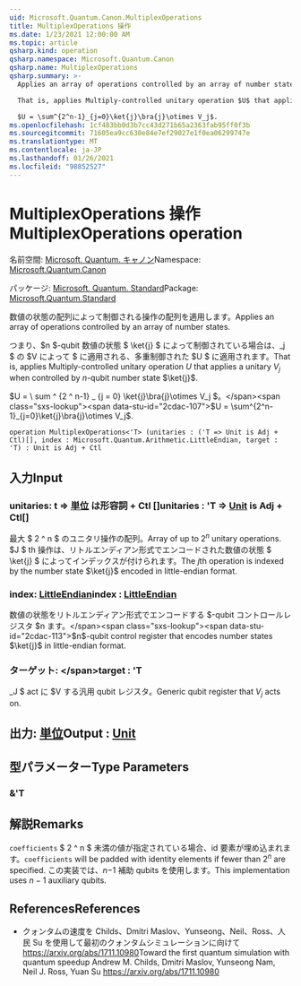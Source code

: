 ```yaml
---
uid: Microsoft.Quantum.Canon.MultiplexOperations
title: MultiplexOperations 操作
ms.date: 1/23/2021 12:00:00 AM
ms.topic: article
qsharp.kind: operation
qsharp.namespace: Microsoft.Quantum.Canon
qsharp.name: MultiplexOperations
qsharp.summary: >-
  Applies an array of operations controlled by an array of number states.

  That is, applies Multiply-controlled unitary operation $U$ that applies a unitary $V_j$ when controlled by $n$-qubit number state $\ket{j}$.

  $U = \sum^{2^n-1}_{j=0}\ket{j}\bra{j}\otimes V_j$.
ms.openlocfilehash: 1cf483bb0d3b7cc43d271b65a2363fab95ff0f3b
ms.sourcegitcommit: 71605ea9cc630e84e7ef29027e1f0ea06299747e
ms.translationtype: MT
ms.contentlocale: ja-JP
ms.lasthandoff: 01/26/2021
ms.locfileid: "98852527"
---
```

# <a name="multiplexoperations-operation"></a><span data-ttu-id="2cdac-102">MultiplexOperations 操作</span><span class="sxs-lookup"><span data-stu-id="2cdac-102">MultiplexOperations operation</span></span>

<span data-ttu-id="2cdac-103">名前空間: [Microsoft. Quantum. キャノン](xref:Microsoft.Quantum.Canon)</span><span class="sxs-lookup"><span data-stu-id="2cdac-103">Namespace: [Microsoft.Quantum.Canon](xref:Microsoft.Quantum.Canon)</span></span>

<span data-ttu-id="2cdac-104">パッケージ: [Microsoft. Quantum. Standard](https://nuget.org/packages/Microsoft.Quantum.Standard)</span><span class="sxs-lookup"><span data-stu-id="2cdac-104">Package: [Microsoft.Quantum.Standard](https://nuget.org/packages/Microsoft.Quantum.Standard)</span></span>


<span data-ttu-id="2cdac-105">数値の状態の配列によって制御される操作の配列を適用します。</span><span class="sxs-lookup"><span data-stu-id="2cdac-105">Applies an array of operations controlled by an array of number states.</span></span>

<span data-ttu-id="2cdac-106">つまり、$n $-qubit 数値の状態 $ \ket{j} $ によって制御されている場合は、_j $ の $V によって $ に適用される、多重制御された $U $ に適用されます。</span><span class="sxs-lookup"><span data-stu-id="2cdac-106">That is, applies Multiply-controlled unitary operation $U$ that applies a unitary $V_j$ when controlled by $n$-qubit number state $\ket{j}$.</span></span>

<span data-ttu-id="2cdac-107">$U = \ sum ^ {2 ^ n-1} _ {j = 0} \ket{j}\bra{j}\otimes V_j $。</span><span class="sxs-lookup"><span data-stu-id="2cdac-107">$U = \sum^{2^n-1}_{j=0}\ket{j}\bra{j}\otimes V_j$.</span></span>

```qsharp
operation MultiplexOperations<'T> (unitaries : ('T => Unit is Adj + Ctl)[], index : Microsoft.Quantum.Arithmetic.LittleEndian, target : 'T) : Unit is Adj + Ctl
```


## <a name="input"></a><span data-ttu-id="2cdac-108">入力</span><span class="sxs-lookup"><span data-stu-id="2cdac-108">Input</span></span>

### <a name="unitaries--t--unit--is-adj--ctl"></a><span data-ttu-id="2cdac-109">unitaries: t => [単位](xref:microsoft.quantum.lang-ref.unit)  は形容詞 + Ctl []</span><span class="sxs-lookup"><span data-stu-id="2cdac-109">unitaries : 'T => [Unit](xref:microsoft.quantum.lang-ref.unit)  is Adj + Ctl[]</span></span>

<span data-ttu-id="2cdac-110">最大 $ 2 ^ n $ のユニタリ操作の配列。</span><span class="sxs-lookup"><span data-stu-id="2cdac-110">Array of up to $2^n$ unitary operations.</span></span> <span data-ttu-id="2cdac-111">$J $ th 操作は、リトルエンディアン形式でエンコードされた数値の状態 $ \ket{j} $ によってインデックスが付けられます。</span><span class="sxs-lookup"><span data-stu-id="2cdac-111">The $j$th operation is indexed by the number state $\ket{j}$ encoded in little-endian format.</span></span>


### <a name="index--littleendian"></a><span data-ttu-id="2cdac-112">index: [LittleEndian](xref:Microsoft.Quantum.Arithmetic.LittleEndian)</span><span class="sxs-lookup"><span data-stu-id="2cdac-112">index : [LittleEndian](xref:Microsoft.Quantum.Arithmetic.LittleEndian)</span></span>

<span data-ttu-id="2cdac-113">数値の状態をリトルエンディアン形式でエンコードする $-qubit コントロールレジスタ $n ます。</span><span class="sxs-lookup"><span data-stu-id="2cdac-113">$n$-qubit control register that encodes number states $\ket{j}$ in little-endian format.</span></span>


### <a name="target--t"></a><span data-ttu-id="2cdac-114">ターゲット: \</span><span class="sxs-lookup"><span data-stu-id="2cdac-114">target : 'T</span></span>

<span data-ttu-id="2cdac-115">_J $ act に $V する汎用 qubit レジスタ。</span><span class="sxs-lookup"><span data-stu-id="2cdac-115">Generic qubit register that $V_j$ acts on.</span></span>



## <a name="output--unit"></a><span data-ttu-id="2cdac-116">出力: [単位](xref:microsoft.quantum.lang-ref.unit)</span><span class="sxs-lookup"><span data-stu-id="2cdac-116">Output : [Unit](xref:microsoft.quantum.lang-ref.unit)</span></span>



## <a name="type-parameters"></a><span data-ttu-id="2cdac-117">型パラメーター</span><span class="sxs-lookup"><span data-stu-id="2cdac-117">Type Parameters</span></span>

### <a name="t"></a><span data-ttu-id="2cdac-118">&</span><span class="sxs-lookup"><span data-stu-id="2cdac-118">'T</span></span>



## <a name="remarks"></a><span data-ttu-id="2cdac-119">解説</span><span class="sxs-lookup"><span data-stu-id="2cdac-119">Remarks</span></span>

<span data-ttu-id="2cdac-120">`coefficients` $ 2 ^ n $ 未満の値が指定されている場合、id 要素が埋め込まれます。</span><span class="sxs-lookup"><span data-stu-id="2cdac-120">`coefficients` will be padded with identity elements if fewer than $2^n$ are specified.</span></span> <span data-ttu-id="2cdac-121">この実装では、$n-$1 補助 qubits を使用します。</span><span class="sxs-lookup"><span data-stu-id="2cdac-121">This implementation uses $n - 1$ auxiliary qubits.</span></span>

## <a name="references"></a><span data-ttu-id="2cdac-122">References</span><span class="sxs-lookup"><span data-stu-id="2cdac-122">References</span></span>

- <span data-ttu-id="2cdac-123">クォンタムの速度を Childs、Dmitri Maslov、Yunseong、Neil、Ross、人民 Su を使用して最初のクォンタムシミュレーションに向けて https://arxiv.org/abs/1711.10980</span><span class="sxs-lookup"><span data-stu-id="2cdac-123">Toward the first quantum simulation with quantum speedup Andrew M. Childs, Dmitri Maslov, Yunseong Nam, Neil J. Ross, Yuan Su https://arxiv.org/abs/1711.10980</span></span>